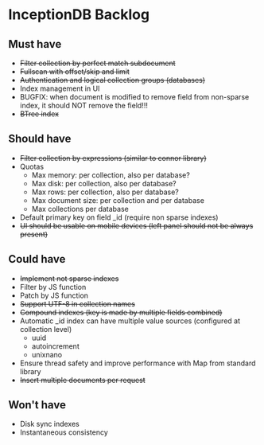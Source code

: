 # InceptionDB Backlog

## Must have

* ~~Filter collection by perfect match subdocument~~
* ~~Fullscan with offset/skip and limit~~
* ~~Authentication and logical collection groups (databases)~~
* Index management in UI
* BUGFIX: when document is modified to remove field from non-sparse index, it should NOT remove the field!!!
* ~~BTree index~~

## Should have

* ~~Filter collection by expressions (similar to connor library)~~
* Quotas
  * Max memory: per collection, also per database?
  * Max disk: per collection, also per database?
  * Max rows: per collection, also per database?
  * Max document size: per collection and per database
  * Max collections per database
* Default primary key on field _id (require non sparse indexes)
* ~~UI should be usable on mobile devices (left panel should not be always present)~~

## Could have

* ~~Implement not sparse indexes~~
* Filter by JS function
* Patch by JS function
* ~~Support UTF-8 in collection names~~
* ~~Compound indexes (key is made by multiple fields combined)~~
* Automatic _id index can have multiple value sources (configured at collection level)
  * uuid
  * autoincrement
  * unixnano
* Ensure thread safety and improve performance with Map from standard library
* ~~Insert multiple documents per request~~

## Won't have

* Disk sync indexes
* Instantaneous consistency
